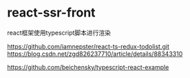 # react-ssr-front
react框架使用typescript脚本进行渲染

https://github.com/iamnepster/react-ts-redux-todolist.git
https://blog.csdn.net/zgd826237710/article/details/88343310

https://github.com/beichensky/typescript-react-example
